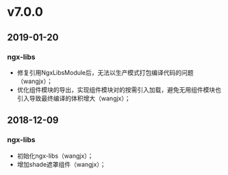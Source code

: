 # v7.0.0
## 2019-01-20
### ngx-libs
- 修复引用NgxLibsModule后，无法以生产模式打包编译代码的问题（wangjx）；
- 优化组件模块的导出，实现组件模块对的按需引入加载，避免无用组件模块也引入导致最终编译的体积增大（wangjx）；

## 2018-12-09
### ngx-libs
- 初始化ngx-libs（wangjx）；
- 增加shade遮罩组件（wangjx）；